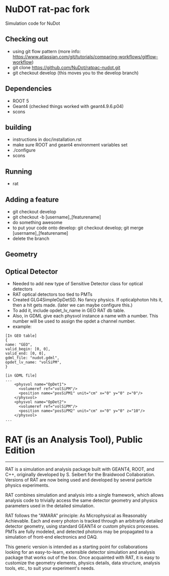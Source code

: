 
# NuDOT rat-pac fork

Simulation code for NuDot

## Checking out

* using git flow pattern (more info: https://www.atlassian.com/git/tutorials/comparing-workflows/gitflow-workflow)
* git clone https://github.com/NuDot/ratpac-nudot.git
* git checkout develop (this moves you to the develop branch)

## Dependencies
* ROOT 5
* Geant4 (checked things worked with geant4.9.6.p04)
* scons

## building
* instructions in doc/installation.rst
* make sure ROOT and geant4 environment variables set
* ./configure
* scons

## Running
* rat

## Adding a feature
* git checkout develop
* git checkout -b [username]_[featurename]
* do something awesome
* to put your code onto develop: git checkout develop; git merge [username]_[featurename]
* delete the branch

## Geometry

## Optical Detector

* Needed to add new type of Sensitive Detector class for optical detectors
* RAT optical detectors too tied to PMTs
* Created GLG4SimpleOpDetSD.  No fancy physics. If opticalphoton hits it, then a hit gets made. (later we can maybe configure this.)
* To add it, include opdet_lv_name in GEO RAT db table.
* Also, in GDML give each physvol instance a name with a number. This number will be used to assign the opdet a channel number.
* example:
```
[In GEO table]
{
name: "GEO",
valid_begin: [0, 0],
valid_end: [0, 0],
gdml_file: "nudot.gdml",
opdet_lv_name: "volSiPM",
}

[in GDML file]
...
    <physvol name="OpDet1">
      <volumeref ref="volSiPM"/>
      <position name="posSiPM1" unit="cm" x="0" y="0" z="0"/>
    </physvol>
    <physvol name="OpDet2">
      <volumeref ref="volSiPM"/>
      <position name="posSiPM2" unit="cm" x="0" y="0" z="10"/>
    </physvol>
...
```


# RAT (is an Analysis Tool), Public Edition
-----------------------------------------
RAT is a simulation and analysis package built with GEANT4, ROOT, and C++,
originally developed by S. Seibert for the Braidwood Collaboration. Versions
of RAT are now being used and developed by several particle physics
experiments.

RAT combines simulation and analysis into a single framework, which allows
analysis code to trivially access the same detector geometry and physics
parameters used in the detailed simulation.

RAT follows the "AMARA" principle: As Microphysical as Reasonably Achievable.
Each and every photon is tracked through an arbitrarily detailed detector
geometry, using standard GEANT4 or custom physics processes. PMTs are fully
modeled, and detected photons may be propagated to a simulation of front-end
electronics and DAQ.

This generic version is intended as a starting point for collaborations
looking for an easy-to-learn, extensible detector simulation and analysis
package that works out of the box. Once acquainted with RAT, it is easy to
customize the geometry elements, physics details, data structure, analysis
tools, etc., to suit your experiment's needs.

